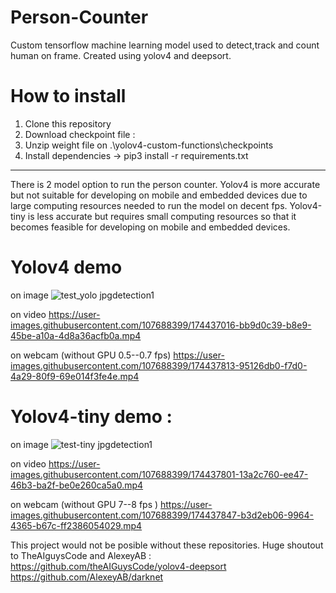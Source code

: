 # Person-Counter
Custom tensorflow machine learning model used to detect,track and count human on frame. Created using yolov4 and deepsort.


# How to install
  1. Clone this repository
  2. Download checkpoint file :
  3. Unzip weight file on .\yolov4-custom-functions\checkpoints
  4. Install dependencies -> pip3 install -r requirements.txt

---
There is 2 model option to run the person counter. Yolov4 is more accurate but not suitable for developing on mobile and embedded devices due to large computing resources needed to run the model on decent fps. Yolov4-tiny is less accurate but requires small computing resources so that it becomes feasible for developing on mobile and embedded devices.

# Yolov4 demo

on image
![test_yolo jpgdetection1](https://user-images.githubusercontent.com/107688399/174437009-6c059de9-11b4-494e-b906-9579d079eee0.png)

  
on video
https://user-images.githubusercontent.com/107688399/174437016-bb9d0c39-b8e9-45be-a10a-4d8a36acfb0a.mp4


on webcam (without GPU 0.5--0.7 fps)
https://user-images.githubusercontent.com/107688399/174437813-95126db0-f7d0-4a29-80f9-69e014f3fe4e.mp4



# Yolov4-tiny demo : 

on image
![test-tiny jpgdetection1](https://user-images.githubusercontent.com/107688399/174437039-be50b2e7-3a8d-435b-b69a-0c738d93b523.png)

on video
https://user-images.githubusercontent.com/107688399/174437801-13a2c760-ee47-46b3-ba2f-be0e260ca5a0.mp4


on webcam (without GPU 7--8 fps )
https://user-images.githubusercontent.com/107688399/174437847-b3d2eb06-9964-4365-b67c-ff2386054029.mp4



This project would not be posible without these repositories. Huge shoutout to TheAIguysCode and AlexeyAB :
 https://github.com/theAIGuysCode/yolov4-deepsort
 https://github.com/AlexeyAB/darknet
  
